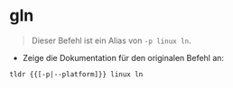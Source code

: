# gln

> Dieser Befehl ist ein Alias von `-p linux ln`.

- Zeige die Dokumentation für den originalen Befehl an:

`tldr {{[-p|--platform]}} linux ln`

